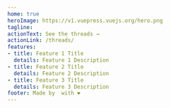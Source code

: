```yaml
---
home: true
heroImage: https://v1.vuepress.vuejs.org/hero.png
tagline:
actionText: See the threads →
actionLink: /threads/
features:
- title: Feature 1 Title
  details: Feature 1 Description
- title: Feature 2 Title
  details: Feature 2 Description
- title: Feature 3 Title
  details: Feature 3 Description
footer: Made by  with ❤️
---
```

